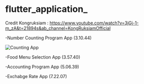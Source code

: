 # flutter_application_

Credit Kongruksiam : https://www.youtube.com/watch?v=3jGj-1-m_zA&t=21894s&ab_channel=KongRuksiamOfficial

-Number Counting Program App (3.10.44)

![Counting App](https://user-images.githubusercontent.com/100192085/170450659-0e86e7cc-de3d-48b6-8787-5134cff8a047.jpg)


-Food Menu Selection App (3.57.40) 

-Accounting Program App (5.06.39)

-Exchabge Rate App (7.22.07)
